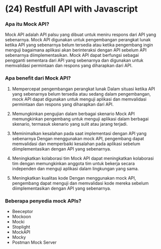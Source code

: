 # (24) Restfull API with Javascript

### Apa itu Mock API?
Mock API adalah API palsu yang dibuat untuk meniru respons dari API yang sebenarnya. Mock API digunakan untuk pengembangan perangkat lunak ketika API yang sebenarnya belum tersedia atau ketika pengembang ingin menguji bagaimana aplikasi akan berinteraksi dengan API sebelum API sebenarnya diimplementasikan. Mock API dapat berfungsi sebagai pengganti sementara dari API yang sebenarnya dan digunakan untuk memvalidasi permintaan dan respons yang diharapkan dari API.


### Apa benefit dari Mock API?

1. Mempercepat pengembangan perangkat lunak
Dalam situasi ketika API yang sebenarnya belum tersedia atau sedang dalam pengembangan, mock API dapat digunakan untuk menguji aplikasi dan memvalidasi permintaan dan respons yang diharapkan dari API.

2. Memungkinkan pengujian dalam berbagai skenario
Mock API memungkinkan pengembang untuk menguji aplikasi dalam berbagai skenario, termasuk skenario yang sulit atau jarang terjadi.

3. Meminimalkan kesalahan pada saat implementasi dengan API yang sebenarnya
Dengan menggunakan mock API, pengembang dapat memvalidasi dan memperbaiki kesalahan pada aplikasi sebelum diimplementasikan dengan API yang sebenarnya.

4. Meningkatkan kolaborasi tim
Mock API dapat meningkatkan kolaborasi tim dengan memungkinkan anggota tim untuk bekerja secara independen dan menguji aplikasi dalam lingkungan yang sama.

5. Meningkatkan kualitas kode
Dengan menggunakan mock API, pengembang dapat menguji dan memvalidasi kode mereka sebelum diimplementasikan dengan API yang sebenarnya.

### Beberapa penyedia mock APIs?
- Beeceptor
- Mockoon
- Mocki
- Stoplight
- MockAPI
- Mocky
- Postman Mock Server
```
